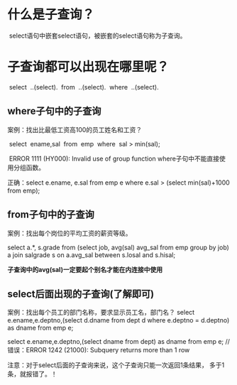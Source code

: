 # 什么是子查询？

​	select语句中嵌套select语句，被嵌套的select语句称为子查询。

# 子查询都可以出现在哪里呢？

​	select
​		..(select).
​	from
​		..(select).
​	where
​		..(select).

## where子句中的子查询

案例：找出比最低工资高100的员工姓名和工资？

​	select 
​			ename,sal
​		from
​			emp 
​		where
​			sal > min(sal);

​	ERROR 1111 (HY000): Invalid use of group function
​	where子句中不能直接使用分组函数。

正确：select e.ename, e.sal from emp e where e.sal > (select min(sal)+1000 from emp);

## from子句中的子查询

案例：找出每个岗位的平均工资的薪资等级。

select a.*, s.grade from (select job, avg(sal) avg_sal from emp group by job) a join salgrade s on a.avg_sal between s.losal and s.hisal;

**子查询中的avg(sal)一定要起个别名才能在内连接中使用**

## select后面出现的子查询(了解即可)

案例：找出每个员工的部门名称，要求显示员工名，部门名？
	select 
		e.ename,e.deptno,(select d.dname from dept d where e.deptno = d.deptno) as dname 
	from 
		emp e;



select 
		e.ename,e.deptno,(select dname from dept) as dname
	from
		emp e;
	//错误：ERROR 1242 (21000): Subquery returns more than 1 row

注意：对于select后面的子查询来说，这个子查询只能一次返回1条结果，
多于1条，就报错了。！

